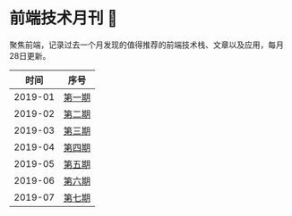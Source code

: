 # 前端技术月刊 📖

聚焦前端，记录过去一个月发现的值得推荐的前端技术栈、文章以及应用，每月28日更新。

| 时间 | 序号 |
| --- | --- |
| 2019-01 | [第一期](https://github.com/xiaoluoboding/monthly/blob/master/%E5%89%8D%E7%AB%AF%E6%8A%80%E6%9C%AF%E6%9C%88%E5%88%8A%20%F0%9F%93%96%202019-01.md) |
| 2019-02 | [第二期](https://github.com/xiaoluoboding/monthly/blob/master/%E5%89%8D%E7%AB%AF%E6%8A%80%E6%9C%AF%E6%9C%88%E5%88%8A%20%F0%9F%93%96%202019-02.md) |
| 2019-03 | [第三期](https://github.com/xiaoluoboding/monthly/blob/master/%E5%89%8D%E7%AB%AF%E6%8A%80%E6%9C%AF%E6%9C%88%E5%88%8A%20%F0%9F%93%96%202019-03.md) |
| 2019-04 | [第四期](https://github.com/xiaoluoboding/monthly/blob/master/%E5%89%8D%E7%AB%AF%E6%8A%80%E6%9C%AF%E6%9C%88%E5%88%8A%20%F0%9F%93%96%202019-04.md) |
| 2019-05 | [第五期](https://github.com/xiaoluoboding/monthly/blob/master/%E5%89%8D%E7%AB%AF%E6%8A%80%E6%9C%AF%E6%9C%88%E5%88%8A%20%F0%9F%93%96%202019-05.md) |
| 2019-06 | [第六期](https://github.com/xiaoluoboding/monthly/blob/master/%E5%89%8D%E7%AB%AF%E6%8A%80%E6%9C%AF%E6%9C%88%E5%88%8A%20%F0%9F%93%96%202019-06.md) |
| 2019-07 | [第七期](https://github.com/xiaoluoboding/monthly/blob/master/%E5%89%8D%E7%AB%AF%E6%8A%80%E6%9C%AF%E6%9C%88%E5%88%8A%20%F0%9F%93%96%202019-06.md) |
